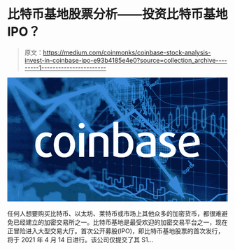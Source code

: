 # 比特币基地股票分析——投资比特币基地 IPO？

> 原文：<https://medium.com/coinmonks/coinbase-stock-analysis-invest-in-coinbase-ipo-e93b4185e4e0?source=collection_archive---------1----------------------->

![](img/0e9efbbea472981413b0f75304599487.png)

任何人想要购买比特币、以太坊、莱特币或市场上其他众多的加密货币，都很难避免已经建立的加密交易所之一。比特币基地是最受欢迎的加密交易平台之一，现在正冒险进入大型交易大厅。首次公开募股(IPO)，即比特币基地股票的首次发行，将于 2021 年 4 月 14 日进行。该公司仅提交了其 S1…